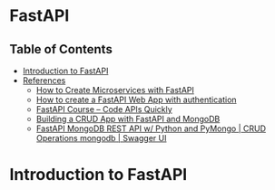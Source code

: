 # FastAPI

## Table of Contents
- [Introduction to FastAPI]()
- [References]()
    - [How to Create Microservices with FastAPI](https://www.freecodecamp.org/news/how-to-create-microservices-with-fastapi/)
    - [How to create a FastAPI Web App with authentication](https://samedwardes.com/2022/04/14/fastapi-webapp-with-auth/)
    - [FastAPI Course – Code APIs Quickly](https://www.freecodecamp.org/news/fastapi-helps-you-develop-apis-quickly/)
    - [Building a CRUD App with FastAPI and MongoDB](https://testdriven.io/blog/fastapi-mongo/)
    - [FastAPI MongoDB REST API w/ Python and PyMongo | CRUD Operations mongodb | Swagger UI](https://www.youtube.com/watch?v=MXwcUrI-iss)

# Introduction to FastAPI
